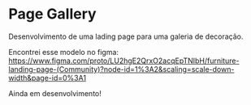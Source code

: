 # Page Gallery
 Desenvolvimento de uma lading page para uma galeria de decoração.

 Encontrei esse modelo no figma: https://www.figma.com/proto/LU2hgE2QrxO2acqEpTNIbH/furniture-landing-page-(Community)?node-id=1%3A2&scaling=scale-down-width&page-id=0%3A1

Ainda em desenvolvimento!